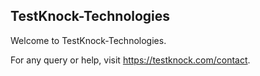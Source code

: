 ## TestKnock-Technologies

Welcome to TestKnock-Technologies.

For any query or help, visit https://testknock.com/contact.
